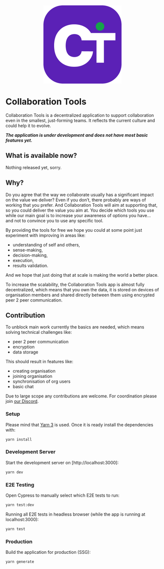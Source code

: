<p style="text-align: center;"><img alt="logo" src="public/images/logo-256x256.png" width="256"></p>

# Collaboration Tools

Collaboration Tools is a decentralized application to support collaboration even in the smallest, just-forming teams. It reflects the current culture and could help it to evolve.

***The application is under development and does not have most basic features yet.***

## What is available now?

Nothing released yet, sorry.

## Why?

Do you agree that the way we collaborate usually has a significant impact on the value we deliver? Even if you don’t, there probably are ways of working that you prefer. And Collaboration Tools will aim at supporting that, so you could deliver the value you aim at. You decide which tools you use while our main goal is to increase your awareness of options you have... and not to convince you to use any specific tool.

By providing the tools for free we hope you could at some point just experiment with improving in areas like:
- understanding of self and others,
- sense-making,
- decision-making,
- execution,
- results validation.

And we hope that just doing that at scale is making the world a better place.

To increase the scalability, the Collaboration Tools app is almost fully decentralized, which means that you own the data, it is stored on devices of organisation members and shared directly between them using encrypted peer 2 peer communication.

## Contribution

To unblock main work currently the basics are needed, which means solving technical challenges like:
- peer 2 peer communication
- encryption
- data storage

This should result in features like:
- creating organisation
- joining organisation
- synchronisation of org users
- basic chat

Due to large scope any contributions are welcome. For coordination please join [our Discord](https://discord.gg/cT55KFmXgQ).

### Setup

Please mind that [Yarn 3](https://yarnpkg.com/getting-started/install) is used. Once it is ready install the dependencies with:

```bash
yarn install
```

### Development Server

Start the development server on [http://localhost:3000]:

```bash
yarn dev
```

### E2E Testing

Open Cypress to manually select which E2E tests to run:

```bash
yarn test:dev
```

Running all E2E tests in headless browser (while the app is running at localhost:3000):

```bash
yarn test
```

### Production

Build the application for production (SSG):

```bash
yarn generate
```
